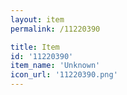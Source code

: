 ```yaml
---
layout: item
permalink: /11220390

title: Item
id: '11220390'
item_name: 'Unknown'
icon_url: '11220390.png'
---
```


